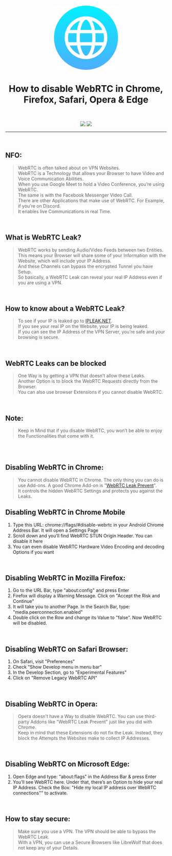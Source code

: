 <p align="center"><img src="https://github.com/K3V1991/How-to-disable-WebRTC-in-Chrome-Firefox-Safari-Opera-and-Edge/blob/main/Disable-WebRTC.png" width="200"></a>
<h1 align="center"><b>How to disable WebRTC in Chrome, Firefox, Safari, Opera & Edge</b></h1>
<br />

<p align="center">
<a href="https://www.paypal.com/cgi-bin/webscr?cmd=_s-xclick&hosted_button_id=HW8B98TVDLKWA" alt="Donate-PayPal"><img src="https://img.shields.io/badge/Donate-PayPal-blue"></a>
<a href="https://github.com/K3V1991/Donate-Crypto/blob/main/README.md" alt="Donate-Crypto"><img src="https://img.shields.io/badge/Donate-Crypto-yellow"></a>
</p>
<hr>
<br />

## NFO:
> WebRTC is often talked about on VPN Websites. <br />
WebRTC is a Technology that allows your Browser to have Video and Voice Communication Abilities. <br />
When you use Google Meet to hold a Video Conference, you’re using WebRTC. <br />
The same is with the Facebook Messenger Video Call. <br />
There are other Applications that make use of WebRTC. For Example, if you’re on Discord. <br />
It enables live Communications in real Time.
<br />

## What is WebRTC Leak?
> WebRTC works by sending Audio/Video Feeds between two Entities. <br />
This means your Browser will share some of your Information with the Website, which will include your IP Address. <br />
And these Channels can bypass the encrypted Tunnel you have Setup. <br />
So basically, a WebRTC Leak can reveal your real IP Address even if you are using a VPN.
<br />

## How to know about a WebRTC Leak?
> To see if your IP is leaked go to [IPLEAK.NET](https://ipleak.net/). <br />
If you see your real IP on the Website, your IP is being leaked. <br />
If you can see the IP Address of the VPN Server, you’re safe and your browsing is secure.
<br />

## WebRTC Leaks can be blocked
> One Way is by getting a VPN that doesn’t allow these Leaks. <br />
Another Option is to block the WebRTC Requests directly from the Browser. <br />
You can also use browser Extensions if you cannot disable WebRTC.
<br />

## Note:
> Keep in Mind that if you disable WebRTC, you won’t be able to enjoy the Functionalities that come with it.
<br />
<br />

## Disabling WebRTC in Chrome:
> You cannot disable WebRTC in Chrome. The only thing you can do is use Add-ons. A good Chrome Add-on is "[WebRTC Leak Prevent](https://chrome.google.com/webstore/detail/webrtc-leak-prevent/eiadekoaikejlgdbkbdfeijglgfdalml?hl=en)". <br />
It controls the hidden WebRTC Settings and protects you against the Leaks.

## Disabling WebRTC in Chrome Mobile
1. Type this URL: chrome://flags/#disable-webrtc in your Android Chrome Address Bar. It will open a Settings Page
2. Scroll down and you’ll find WebRTC STUN Origin Header. You can disable it here
3. You can even disable WebRTC Hardware Video Encoding and decoding Options if you want
<br />

## Disabling WebRTC in Mozilla Firefox:
1. Go to the URL Bar, type "about:config" and press Enter
2. Firefox will display a Warning Message. Click on "Accept the Risk and Continue"
3. It will take you to another Page. In the Search Bar, type: "media.peerconnection.enabled"
4. Double click on the Row and change its Value to "false". Now WebRTC will be disabled.
<br />

## Disabling WebRTC on Safari Browser:
1. On Safari, visit "Preferences"
2. Check "Show Develop menu in menu bar"
3. In the Develop Section, go to "Experimental Features"
4. Click on "Remove Legacy WebRTC API"
<br />

## Disabling WebRTC in Opera:
> Opera doesn’t have a Way to disable WebRTC. You can use third-party Addons like "WebRTC Leak Prevent" just like you did with Chrome. <br />
Keep in mind that these Extensions do not fix the Leak. Instead, they block the Attempts the Websites make to collect IP Addresses.
<br />

## Disabling WebRTC on Microsoft Edge:
1. Open Edge and type: "about:flags" in the Address Bar & press Enter
2. You’ll see WebRTC here. Under that, there’s an Option to hide your real IP Address. Check the Box: "Hide my local IP address over WebRTC connections"" to activate.
<br />

## How to stay secure:
> Make sure you use a VPN. The VPN should be able to bypass the WebRTC Leak. <br />
With a VPN, you can use a Secure Browsers like LibreWolf that does not keep any of your Details.

